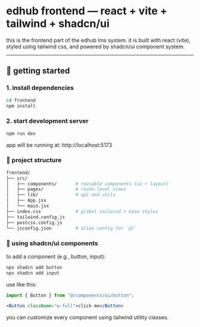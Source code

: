 # edhub frontend — react + vite + tailwind + shadcn/ui

this is the frontend part of the edhub lms system. it is built with react (vite), styled using tailwind css, and powered by shadcn/ui component system.

---

## 🚀 getting started

### 1. install dependencies

```bash
cd frontend
npm install
```

### 2. start development server

```bash
npm run dev
```

app will be running at: http://localhost:5173

### 📁 project structure

```bash
frontend/
├── src/
│   ├── components/       # reusable components (ui + layout)
│   ├── pages/            # route-level views
│   ├── lib/              # api and utils
│   ├── App.jsx
│   └── main.jsx
├── index.css             # global tailwind + base styles
├── tailwind.config.js
├── postcss.config.js
└── jsconfig.json         # alias config for `@/`
```

### 🎨 using shadcn/ui components

to add a component (e.g., button, input):

```bash
npx shadcn add button
npx shadcn add input
```

use like this:

```jsx
import { Button } from "@/components/ui/button";

<Button className="w-full">click me</Button>
```

you can customize every component using tailwind utility classes.
